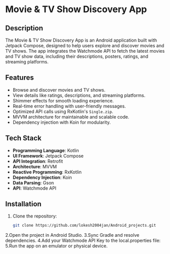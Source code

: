 # Movie & TV Show Discovery App

## Description
The Movie & TV Show Discovery App is an Android application built with Jetpack Compose, designed to help users explore and discover movies and TV shows. 
The app integrates the Watchmode API to fetch the latest movies and TV show data, including their descriptions, posters, ratings, and streaming platforms.

## Features
- Browse and discover movies and TV shows.
- View details like ratings, descriptions, and streaming platforms.
- Shimmer effects for smooth loading experience.
- Real-time error handling with user-friendly messages.
- Optimized API calls using RxKotlin's `Single.zip`.
- MVVM architecture for maintainable and scalable code.
- Dependency injection with Koin for modularity.

## Tech Stack
- **Programming Language**: Kotlin
- **UI Framework**: Jetpack Compose
- **API Integration**: Retrofit
- **Architecture**: MVVM
- **Reactive Programming**: RxKotlin
- **Dependency Injection**: Koin
- **Data Parsing**: Gson
- **API**: Watchmode API

## Installation
1. Clone the repository:
   ```bash
   git clone https://github.com/lokesh2004jan/Android_projects.git
2.Open the project in Android Studio.
3.Sync Gradle and resolve dependencies.
4.Add your Watchmode API Key to the local.properties file:
5.Run the app on an emulator or physical device.


